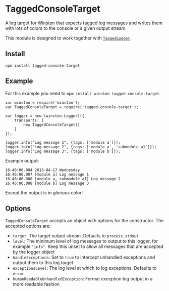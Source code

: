 TaggedConsoleTarget
===================

A log target for [Winston](https://npmjs.org/package/winston) that expects tagged log messages and writes them with lots of colors to the console or a given output stream.

This module is designed to work together with [`TaggedLogger`](https://npmjs.org/package/tagged-logger).

Install
-------

    npm install tagged-console-target

Example
-------

For this example you need to `npm install winston tagged-console-target`.

	var winston = require('winston');
	var TaggedConsoleTarget = require('tagged-console-target');

	var logger = new (winston.Logger)({
		transports: [
			new TaggedConsoleTarget()
		]
	});

	logger.info("Log message 1", {tags: ['module a']});
	logger.info("Log message 2", {tags: ['module a', 'submodule a1']});
	logger.info("Log message 3", {tags: ['module b']});


Example output:

	16:46:06.004 2013-04-17 Wednesday
	16:46:06.007 [module a] Log message 1
	16:46:06.008 [module a, submodule a1] Log message 2
	16:46:06.008 [module b] Log message 3

Except the output is in *glorious* color!

Options
-------

`TaggedConsoleTarget` accepts an object with options for the constructor. The accepted options are:

 * `target`: The target output stream. Defaults to `process.stdout`
 * `level`: The minimum level of log messages to output to this logger, for example `"info"`. Keep this unset to allow all messages that are accepted by the logger object
 * `handleExceptions`: Set to `true` to intercept unhandled exceptions and output them to this log target
 * `exceptionsLevel`: The log level at which to log exceptions. Defaults to `error`
 * `humanReadableUnhandledException`: Format exception log output in a more readable fashion
